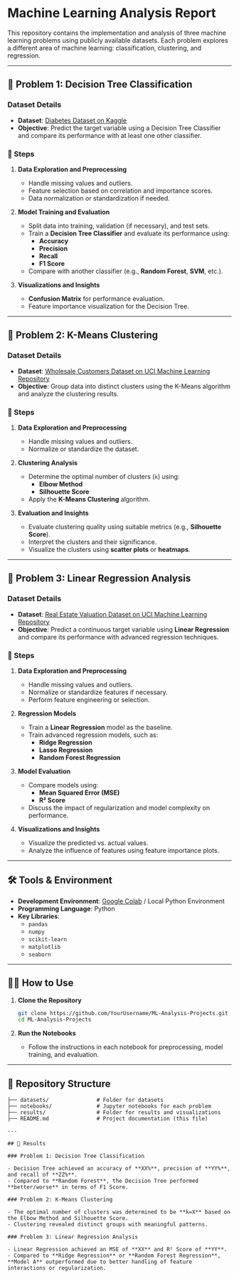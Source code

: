 # Machine Learning Analysis Report

This repository contains the implementation and analysis of three machine learning problems using publicly available datasets. Each problem explores a different area of machine learning: classification, clustering, and regression.

---

## 📁 Problem 1: Decision Tree Classification

### Dataset Details
- **Dataset**: [Diabetes Dataset on Kaggle](https://www.kaggle.com/datasets/akshaydattatraykhare/diabetes-dataset/data)
- **Objective**: Predict the target variable using a Decision Tree Classifier and compare its performance with at least one other classifier.

### 🚀 Steps

1. **Data Exploration and Preprocessing**
   - Handle missing values and outliers.
   - Feature selection based on correlation and importance scores.
   - Data normalization or standardization if needed.

2. **Model Training and Evaluation**
   - Split data into training, validation (if necessary), and test sets.
   - Train a **Decision Tree Classifier** and evaluate its performance using:
     - **Accuracy**
     - **Precision**
     - **Recall**
     - **F1 Score**
   - Compare with another classifier (e.g., **Random Forest**, **SVM**, etc.).

3. **Visualizations and Insights**
   - **Confusion Matrix** for performance evaluation.
   - Feature importance visualization for the Decision Tree.

---

## 📁 Problem 2: K-Means Clustering

### Dataset Details
- **Dataset**: [Wholesale Customers Dataset on UCI Machine Learning Repository](https://archive.ics.uci.edu/dataset/292/wholesale+customers)
- **Objective**: Group data into distinct clusters using the K-Means algorithm and analyze the clustering results.

### 🚀 Steps

1. **Data Exploration and Preprocessing**
   - Handle missing values and outliers.
   - Normalize or standardize the dataset.

2. **Clustering Analysis**
   - Determine the optimal number of clusters (`k`) using:
     - **Elbow Method**
     - **Silhouette Score**
   - Apply the **K-Means Clustering** algorithm.

3. **Evaluation and Insights**
   - Evaluate clustering quality using suitable metrics (e.g., **Silhouette Score**).
   - Interpret the clusters and their significance.
   - Visualize the clusters using **scatter plots** or **heatmaps**.

---

## 📁 Problem 3: Linear Regression Analysis

### Dataset Details
- **Dataset**: [Real Estate Valuation Dataset on UCI Machine Learning Repository](https://archive.ics.uci.edu/dataset/477/real+estate+valuation+data+set)
- **Objective**: Predict a continuous target variable using **Linear Regression** and compare its performance with advanced regression techniques.

### 🚀 Steps

1. **Data Exploration and Preprocessing**
   - Handle missing values and outliers.
   - Normalize or standardize features if necessary.
   - Perform feature engineering or selection.

2. **Regression Models**
   - Train a **Linear Regression** model as the baseline.
   - Train advanced regression models, such as:
     - **Ridge Regression**
     - **Lasso Regression**
     - **Random Forest Regression**

3. **Model Evaluation**
   - Compare models using:
     - **Mean Squared Error (MSE)**
     - **R² Score**
   - Discuss the impact of regularization and model complexity on performance.

4. **Visualizations and Insights**
   - Visualize the predicted vs. actual values.
   - Analyze the influence of features using feature importance plots.

---

## 🛠️ Tools & Environment

- **Development Environment**: [Google Colab](https://colab.research.google.com/) / Local Python Environment
- **Programming Language**: Python
- **Key Libraries**:
  - `pandas`
  - `numpy`
  - `scikit-learn`
  - `matplotlib`
  - `seaborn`

---

## 🧑‍💻 How to Use

1. **Clone the Repository**

   ```bash
   git clone https://github.com/YourUsername/ML-Analysis-Projects.git
   cd ML-Analysis-Projects
   
2. **Run the Notebooks**
   - Follow the instructions in each notebook for preprocessing, model training, and evaluation.

---

## 📂 Repository Structure

```plaintext
├── datasets/               # Folder for datasets
├── notebooks/              # Jupyter notebooks for each problem
├── results/                # Folder for results and visualizations
├── README.md               # Project documentation (this file)

---

## 📝 Results

### Problem 1: Decision Tree Classification

- Decision Tree achieved an accuracy of **XX%**, precision of **YY%**, and recall of **ZZ%**.
- Compared to **Random Forest**, the Decision Tree performed **better/worse** in terms of F1 Score.

### Problem 2: K-Means Clustering

- The optimal number of clusters was determined to be **k=X** based on the Elbow Method and Silhouette Score.
- Clustering revealed distinct groups with meaningful patterns.

### Problem 3: Linear Regression Analysis

- Linear Regression achieved an MSE of **XX** and R² Score of **YY**.
- Compared to **Ridge Regression** or **Random Forest Regression**, **Model A** outperformed due to better handling of feature interactions or regularization.

